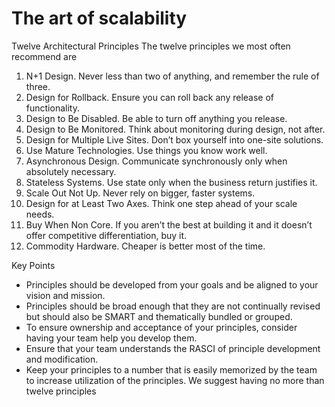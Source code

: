 # The art of scalability

Twelve Architectural Principles
The twelve principles we most often recommend are
1. N+1 Design. Never less than two of anything, and remember the rule of three.
2. Design for Rollback. Ensure you can roll back any release of functionality.
3. Design to Be Disabled. Be able to turn off anything you release.
4. Design to Be Monitored. Think about monitoring during design, not after.
5. Design for Multiple Live Sites. Don’t box yourself into one-site solutions.
6. Use Mature Technologies. Use things you know work well.
7. Asynchronous Design. Communicate synchronously only when absolutely necessary.
8. Stateless Systems. Use state only when the business return justifies it.
9. Scale Out Not Up. Never rely on bigger, faster systems.
10. Design for at Least Two Axes. Think one step ahead of your scale needs.
11. Buy When Non Core. If you aren’t the best at building it and it doesn’t offer competitive
differentiation, buy it.
12. Commodity Hardware. Cheaper is better most of the time.

Key Points
- Principles should be developed from your goals and be aligned to your vision
and mission.
- Principles should be broad enough that they are not continually revised but
should also be SMART and thematically bundled or grouped.
- To ensure ownership and acceptance of your principles, consider having your
team help you develop them.
- Ensure that your team understands the RASCI of principle development and
modification.
- Keep your principles to a number that is easily memorized by the team to increase
utilization of the principles. We suggest having no more than twelve principles